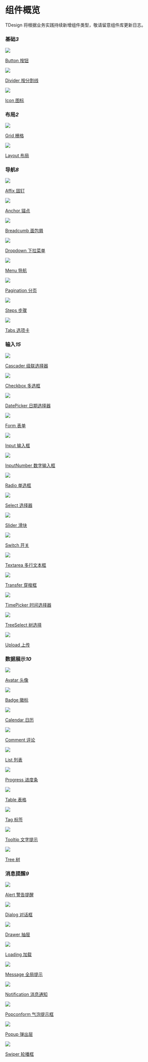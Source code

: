 # 组件概览

TDesign 将根据业务实践持续新增组件类型，敬请留意组件库更新日志。

#####

<h3>基础<em class="tag">3</em></h3>
<section class="image-group">
  <div class="image-wrapper">
    <a class="item" href="./button">
      <img src="https://tdesign.gtimg.com/site/doc/doc-button.png" />
      <p class="name">Button 按钮</p>
    </a>
  </div>

  <div class="image-wrapper">
    <a class="item" href="./divider">
      <img src="https://tdesign.gtimg.com/site/doc/doc-divider.png" />
      <p class="name">Divider 按分割线</p>
    </a>
  </div>

  <div class="image-wrapper">
    <a class="item" href="./icon">
      <img src="https://tdesign.gtimg.com/site/doc/doc-icon.png" />
      <p class="name">Icon 图标</p>
    </a>
  </div>
</section>

<h3>布局<em class="tag">2</em></h3>
<section class="image-group">
  <div class="image-wrapper">
    <a class="item" href="./grid">
      <img src="https://tdesign.gtimg.com/site/doc/doc-grid.png" />
      <p class="name">Grid 栅格</p>
    </a>
  </div>

  <div class="image-wrapper">
    <a class="item" href="./layout">
      <img src="https://tdesign.gtimg.com/site/doc/doc-layout.png" />
      <p class="name">Layout 布局</p>
    </a>
  </div>
</section>

<h3>导航<em class="tag">8</em></h3>
<section class="image-group">
  <div class="image-wrapper">
    <a class="item" href="./affix">
      <img src="https://tdesign.gtimg.com/site/doc/doc-affix.png" />
      <p class="name">Affix 固钉</p>
    </a>
  </div>
  <div class="image-wrapper">
    <a class="item" href="./anchor">
      <img src="https://tdesign.gtimg.com/site/doc/doc-anchor.png" />
      <p class="name">Anchor 锚点</p>
    </a>
  </div>
  <div class="image-wrapper">
    <a class="item" href="./breadcrumb">
      <img src="https://tdesign.gtimg.com/site/doc/doc-breadcrumb.png" />
      <p class="name">Breadcumb 面包屑</p>
    </a>
  </div>
  <div class="image-wrapper">
    <a class="item" href="./dropdown">
      <img src="https://tdesign.gtimg.com/site/doc/doc-dropdown.png" />
      <p class="name">Dropdown 下拉菜单</p>
    </a>
  </div>
  <div class="image-wrapper">
    <a class="item" href="./menu">
      <img src="https://tdesign.gtimg.com/site/doc/doc-menu.png" />
      <p class="name">Menu 导航</p>
    </a>
  </div>

  <div class="image-wrapper">
    <a class="item" href="./pagination">
      <img src="https://tdesign.gtimg.com/site/doc/doc-pagination.png" />
      <p class="name">Pagination 分页</p>
    </a>
  </div>

  <div class="image-wrapper">
    <a class="item" href="./steps">
      <img src="https://tdesign.gtimg.com/site/doc/doc-steps.png" />
      <p class="name">Steps 步骤</p>
    </a>
  </div>
  <div class="image-wrapper">
    <a class="item" href="./tabs">
      <img src="https://tdesign.gtimg.com/site/doc/doc-tabs.png" />
      <p class="name">Tabs 选项卡</p>
    </a>
  </div>
</section>
<h3>输入<em class="tag">15</em></h3>
<section class="image-group">
  <div class="image-wrapper">
    <a class="item" href="./cascader">
      <img src="https://tdesign.gtimg.com/site/doc/doc-cascader.png" />
      <p class="name">Cascader 级联选择器</p>
    </a>
  </div>
  <div class="image-wrapper">
    <a class="item" href="./checkbox">
      <img src="https://tdesign.gtimg.com/site/doc/doc-checkbox.png" />
      <p class="name">Checkbox 多选框</p>
    </a>
  </div>
  <div class="image-wrapper">
    <a class="item" href="./date-picker">
      <img src="https://tdesign.gtimg.com/site/doc/doc-datepicker.png" />
      <p class="name">DatePicker 日期选择器</p>
    </a>
  </div>
  <div class="image-wrapper">
    <a class="item" href="./form">
      <img src="https://tdesign.gtimg.com/site/doc/doc-form.png" />
      <p class="name">Form 表单</p>
    </a>
  </div>
  <div class="image-wrapper">
    <a class="item" href="./input">
      <img src="https://tdesign.gtimg.com/site/doc/doc-input.png" />
      <p class="name">Input 输入框</p>
    </a>
  </div>
  <div class="image-wrapper">
    <a class="item" href="./input-number">
      <img src="https://tdesign.gtimg.com/site/doc/doc-inputnumber.png" />
      <p class="name">InputNumber 数字输入框</p>
    </a>
  </div>

  <div class="image-wrapper">
    <a class="item" href="./radio">
      <img src="https://tdesign.gtimg.com/site/doc/doc-radio.png" />
      <p class="name">Radio 单选框</p>
    </a>
  </div>
  <div class="image-wrapper">
    <a class="item" href="./select">
      <img src="https://tdesign.gtimg.com/site/doc/doc-select.png" />
      <p class="name">Select 选择器</p>
    </a>
  </div>
  <div class="image-wrapper">
    <a class="item" href="./slider">
      <img src="https://tdesign.gtimg.com/site/doc/doc-slider.png" />
      <p class="name">Slider 滑块</p>
    </a>
  </div>
  <div class="image-wrapper">
    <a class="item" href="./switch">
      <img src="https://tdesign.gtimg.com/site/doc/doc-switch.png" />
      <p class="name">Switch 开关</p>
    </a>
  </div>
  <div class="image-wrapper">
    <a class="item" href="./textarea">
      <img src="https://tdesign.gtimg.com/site/doc/doc-textarea.png" />
      <p class="name">Textarea 多行文本框</p>
    </a>
  </div>
  <div class="image-wrapper">
    <a class="item" href="./transfer">
      <img src="https://tdesign.gtimg.com/site/doc/doc-transfer.png" />
      <p class="name">Transfer 穿梭框</p>
    </a>
  </div>
  <div class="image-wrapper">
    <a class="item" href="./time-picker">
      <img src="https://tdesign.gtimg.com/site/doc/doc-timepicker.png" />
      <p class="name">TimePicker 时间选择器</p>
    </a>
  </div>
  <div class="image-wrapper">
    <a class="item" href="./tree-select">
      <img src="https://tdesign.gtimg.com/site/doc/doc-treeselect.png" />
      <p class="name">TreeSelect 树选择</p>
    </a>
  </div>
  <div class="image-wrapper">
    <a class="item" href="./upload">
      <img src="https://tdesign.gtimg.com/site/doc/doc-upload.png" />
      <p class="name">Upload 上传</p>
    </a>
  </div>
</section>

<h3>数据展示<em class="tag">10</em></h3>
<section class="image-group">
  <div class="image-wrapper">
    <a class="item" href="./avatar">
      <img src="https://tdesign.gtimg.com/site/doc/doc-avatar.png" />
      <p class="name">Avatar 头像</p>
    </a>
  </div>
  <div class="image-wrapper">
    <a class="item" href="./badge">
      <img src="https://tdesign.gtimg.com/site/doc/doc-badge.png" />
      <p class="name">Badge 徽标</p>
    </a>
  </div>
  <div class="image-wrapper">
    <a class="item" href="./calendar">
      <img src="https://tdesign.gtimg.com/site/doc/doc-calendar.png" />
      <p class="name">Calendar 日历</p>
    </a>
  </div>
  <div class="image-wrapper">
    <a class="item" href="./comment">
      <img src="https://tdesign.gtimg.com/site/doc/doc-comment.png" />
      <p class="name">Comment 评论</p>
    </a>
  </div>
  <div class="image-wrapper">
    <a class="item" href="./list">
      <img src="https://tdesign.gtimg.com/site/doc/doc-list.png" />
      <p class="name">List 列表</p>
    </a>
  </div>
  <div class="image-wrapper">
    <a class="item" href="./progress">
      <img src="https://tdesign.gtimg.com/site/doc/doc-progress.png" />
      <p class="name">Progress 进度条</p>
    </a>
  </div>

  <div class="image-wrapper">
    <a class="item" href="./table">
      <img src="https://tdesign.gtimg.com/site/doc/doc-table.png" />
      <p class="name">Table 表格</p>
    </a>
  </div>
  <div class="image-wrapper">
    <a class="item" href="./tag">
      <img src="https://tdesign.gtimg.com/site/doc/doc-tag.png" />
      <p class="name">Tag 标签</p>
    </a>
  </div>
  <div class="image-wrapper">
    <a class="item" href="./tooltip">
      <img src="https://tdesign.gtimg.com/site/doc/doc-tooltip.png" />
      <p class="name">Tooltip 文字提示</p>
    </a>
  </div>
  <div class="image-wrapper">
    <a class="item" href="./tree">
      <img src="https://tdesign.gtimg.com/site/doc/doc-tree.png" />
      <p class="name">Tree 树</p>
    </a>
  </div>
</section>

<h3>消息提醒<em class="tag">9</em></h3>
<section class="image-group">
  <div class="image-wrapper">
    <a class="item" href="./alert">
      <img src="https://tdesign.gtimg.com/site/doc/doc-alert.png" />
      <p class="name">Alert 警告提醒</p>
    </a>
  </div>
  <div class="image-wrapper">
    <a class="item" href="./dialog">
      <img src="https://tdesign.gtimg.com/site/doc/doc-dialog.png" />
      <p class="name">Dialog 对话框</p>
    </a>
  </div>
  <div class="image-wrapper">
    <a class="item" href="./drawer">
      <img src="https://tdesign.gtimg.com/site/doc/doc-drawer.png" />
      <p class="name">Drawer 抽屉</p>
    </a>
  </div>
  <div class="image-wrapper">
    <a class="item" href="./loading">
      <img src="https://tdesign.gtimg.com/site/doc/doc-loading.png" />
      <p class="name">Loading 加载</p>
    </a>
  </div>

  <div class="image-wrapper">
    <a class="item" href="./message">
      <img src="https://tdesign.gtimg.com/site/doc/doc-message.png" />
      <p class="name">Message 全局提示</p>
    </a>
  </div>
  <div class="image-wrapper">
    <a class="item" href="./notification">
      <img src="https://tdesign.gtimg.com/site/doc/doc-notification.png" />
      <p class="name">Notification 消息通知</p>
    </a>
  </div>
  <div class="image-wrapper">
    <a class="item" href="./popconfirm">
      <img src="https://tdesign.gtimg.com/site/doc/doc-popconfirm.png" />
      <p class="name">Popconform 气泡提示框</p>
    </a>
  </div>
  <div class="image-wrapper">
    <a class="item" href="./popup">
      <img src="https://tdesign.gtimg.com/site/doc/doc-popup.png" />
      <p class="name">Popup 弹出层</p>
    </a>
  </div>
  <div class="image-wrapper">
    <a class="item" href="./swiper">
      <img src="https://tdesign.gtimg.com/site/doc/doc-swiper.png" />
      <p class="name">Swiper 轮播框</p>
    </a>
  </div>
</section>
